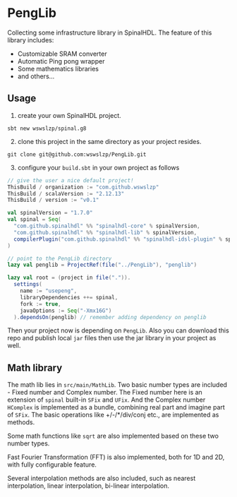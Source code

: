 # PengLib

Collecting some infrastructure library in SpinalHDL. The feature of this library includes:

* Customizable SRAM converter
* Automatic Ping pong wrapper
* Some mathematics libraries
* and others...

## Usage

1. create your own SpinalHDL project.

```shell
sbt new wswslzp/spinal.g8
```

2. clone this project in the same directory as your project resides.

```shell
git clone git@github.com:wswslzp/PengLib.git
```

3. configure your `build.sbt` in your own project as follows

```scala
// give the user a nice default project!
ThisBuild / organization := "com.github.wswslzp"
ThisBuild / scalaVersion := "2.12.13"
ThisBuild / version := "v0.1"

val spinalVersion = "1.7.0"
val spinal = Seq(
  "com.github.spinalhdl" %% "spinalhdl-core" % spinalVersion,
  "com.github.spinalhdl" %% "spinalhdl-lib" % spinalVersion,
  compilerPlugin("com.github.spinalhdl" %% "spinalhdl-idsl-plugin" % spinalVersion)
)

// point to the PengLib directory
lazy val penglib = ProjectRef(file("../PengLib"), "penglib")

lazy val root = (project in file(".")).
  settings(
    name := "usepeng",
    libraryDependencies ++= spinal,
    fork := true,
    javaOptions := Seq("-Xmx16G")
  ).dependsOn(penglib) // remember adding dependency on penglib
```

Then your project now is depending on `PengLib`. Also you can download this repo and publish local `jar` files then use the jar library in your project as well.

## Math library

The math lib lies in `src/main/MathLib`. Two basic number types
are included - Fixed number and Complex number. The Fixed number 
here is an extension of `spinal` built-in `SFix` and `UFix`. And 
the Complex number `HComplex` is implemented as a bundle, combining
real part and imagine part of `SFix`. The basic operations like 
+/-/*/div/conj etc., are implemented as methods. 

Some math functions like `sqrt` are also implemented based on these two number types.

Fast Fourier Transformation (FFT) is also implemented, both for 
1D and 2D, with fully configurable feature.

Several interpolation methods are also included, such as nearest interpolation,
linear interpolation, bi-linear interpolation. 
